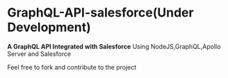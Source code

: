 # GraphQL-API-salesforce(Under Development)
**A GraphQL API Integrated with Salesforce**
Using NodeJS,GraphQL,Apollo Server and Salesforce

Feel free to fork and contribute to the project

